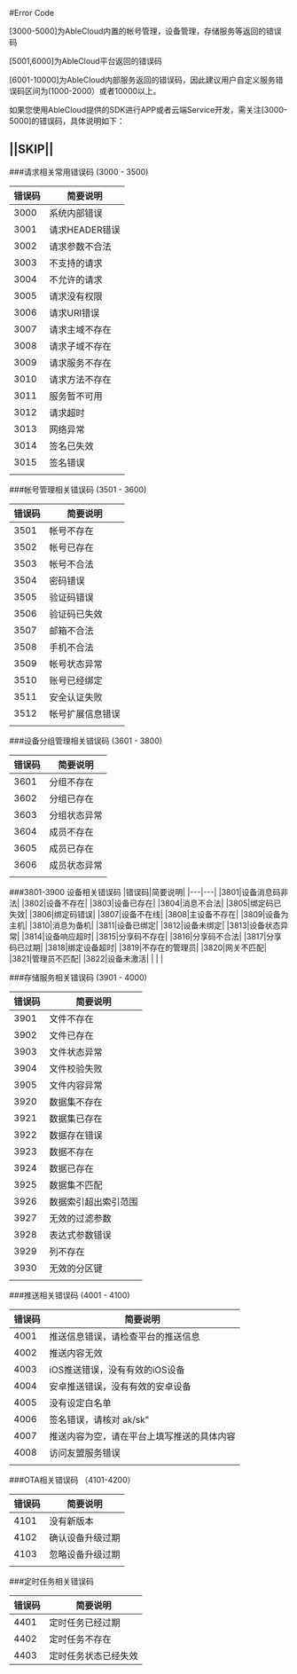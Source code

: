#Error Code

[3000-5000]为AbleCloud内置的帐号管理，设备管理，存储服务等返回的错误码

[5001,6000]为AbleCloud平台返回的错误码

[6001-10000]为AbleCloud内部服务返回的错误码，因此建议用户自定义服务错误码区间为(1000-2000）或者10000以上。


如果您使用AbleCloud提供的SDK进行APP或者云端Service开发，需关注[3000-5000]的错误码，具体说明如下：


## <span class="skip">||SKIP||</span>


###请求相关常用错误码 (3000 - 3500)

|错误码|简要说明|
|---|---|
|3000|系统内部错误|
|3001|请求HEADER错误|
|3002|请求参数不合法|
|3003|不支持的请求|
|3004|不允许的请求|
|3005|请求没有权限|
|3006|请求URI错误|
|3007|请求主域不存在|
|3008|请求子域不存在|
|3009|请求服务不存在|
|3010|请求方法不存在|
|3011|服务暂不可用|
|3012|请求超时|
|3013|网络异常|
|3014|签名已失效|
|3015|签名错误|
|	|		|


###帐号管理相关错误码 (3501 - 3600)

|错误码|简要说明|
|---|---|
|3501|帐号不存在|
|3502|帐号已存在|
|3503|帐号不合法|
|3504|密码错误|
|3505|验证码错误|
|3506|验证码已失效|
|3507|邮箱不合法|
|3508|手机不合法|
|3509|帐号状态异常|
|3510|账号已经绑定|
|3511|安全认证失败|
|3512|帐号扩展信息错误|
|	|			|


###设备分组管理相关错误码 (3601 - 3800)

|错误码|简要说明|
|---|---|
|3601|分组不存在|
|3602|分组已存在|
|3603|分组状态异常|
|3604|成员不存在|
|3605|成员已存在|
|3606|成员状态异常|
|	|			|


###3801-3900 设备相关错误码
|错误码|简要说明|
|---|---|
|3801|设备消息码非法|
|3802|设备不存在|
|3803|设备已存在|
|3804|消息不合法|
|3805|绑定码已失效|
|3806|绑定码错误|
|3807|设备不在线|
|3808|主设备不存在|
|3809|设备为主机|
|3810|消息为备机|
|3811|设备已绑定|
|3812|设备未绑定|
|3813|设备状态异常|
|3814|设备响应超时|
|3815|分享码不存在|
|3816|分享码不合法|
|3817|分享码已过期|
|3818|绑定设备超时|
|3819|不存在的管理员|
|3820|网关不匹配|
|3821|管理员不匹配|
|3822|设备未激活|
|	|			|

###存储服务相关错误码 (3901 - 4000)

|错误码|简要说明|
|---|---|
|3901|文件不存在|
|3902|文件已存在|
|3903|文件状态异常|
|3904|文件校验失败|
|3905|文件内容异常|
|3920|数据集不存在|
|3921|数据集已存在|
|3922|数据存在错误|
|3923|数据不存在|
|3924|数据已存在|
|3925|数据集不匹配|
|3926|数据索引超出索引范围|
|3927|无效的过滤参数|
|3928|表达式参数错误|
|3929|列不存在|
|3930|无效的分区键|
|	 |				|

###推送相关错误码 (4001 - 4100)

|错误码|简要说明|
|---|---|
|4001|推送信息错误，请检查平台的推送信息|
|4002|推送内容无效|
|4003|iOS推送错误，没有有效的iOS设备|
|4004|安卓推送错误，没有有效的安卓设备|
|4005|没有设定白名单|
|4006|签名错误，请核对 ak/sk"|
|4007|推送内容为空，请在平台上填写推送的具体内容|
|4008|访问友盟服务错误|
|	|	 |


###OTA相关错误码 （4101-4200）

|错误码|简要说明|
|---|---|
|4101|没有新版本|
|4102|确认设备升级过期|
|4103|忽略设备升级过期|
|	|	|


###定时任务相关错误码

|错误码|简要说明|
|---|---|
|4401|定时任务已经过期|
|4402|定时任务不存在|
|4403|定时任务状态已经失效|









